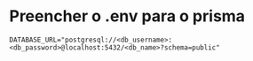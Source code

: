 # Preencher o .env para o prisma

```env
DATABASE_URL="postgresql://<db_username>:<db_password>@localhost:5432/<db_name>?schema=public"
```